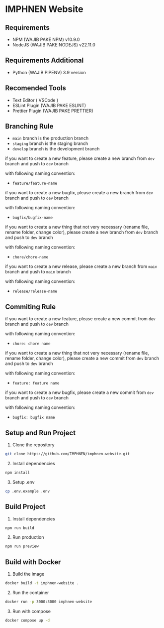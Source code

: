 # IMPHNEN Website

## Requirements

- NPM (WAJIB PAKE NPM) v10.9.0
- NodeJS (WAJIB PAKE NODEJS) v22.11.0

## Requirements Additional

- Python (WAJIB PIPENV) 3.9 version

## Recomended Tools

- Text Editor ( VSCode )
- ESLint Plugin (WAJIB PAKE ESLINT)
- Prettier Plugin (WAJIB PAKE PRETTIER)

## Branching Rule

- `main` branch is the production branch
- `staging` branch is the staging branch
- `develop` branch is the development branch

if you want to create a new feature, please create a new branch from `dev` branch and push to `dev` branch

with following naming convention:

- `feature/feature-name`

if you want to create a new bugfix, please create a new branch from `dev` branch and push to `dev` branch

with following naming convention:

- `bugfix/bugfix-name`

if you want to create a new thing that not very necessary (rename file, rename folder, change color), please create a new branch from `dev` branch and push to `dev` branch

with following naming convention:

- `chore/chore-name`

if you want to create a new release, please create a new branch from `main` branch and push to `main` branch

with following naming convention:

- `release/release-name`

## Commiting Rule

if you want to create a new feature, please create a new commit from `dev` branch and push to `dev` branch

with following naming convention:

- `chore: chore name`

if you want to create a new thing that not very necessary (rename file, rename folder, change color), please create a new commit from `dev` branch and push to `dev` branch

with following naming convention:

- `feature: feature name`

if you want to create a new bugfix, please create a new commit from `dev` branch and push to `dev` branch

with following naming convention:

- `bugfix: bugfix name`

## Setup and Run Project

1. Clone the repository

```bash
git clone https://github.com/IMPHNEN/imphnen-website.git
```

2. Install dependencies

```bash
npm install
```

3. Setup .env

```bash
cp .env.example .env
```

## Build Project

1. Install dependencies

```bash
npm run build
```

2. Run production

```bash
npm run preview
```

## Build with Docker

1. Build the image

```bash
docker build -t imphnen-website .
```

2. Run the container

```bash
docker run -p 3000:3000 imphnen-website
```

3. Run with compose

```bash
docker compose up -d
```
